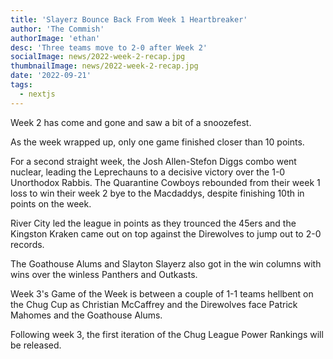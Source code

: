 ```yaml
---
title: 'Slayerz Bounce Back From Week 1 Heartbreaker'
author: 'The Commish'
authorImage: 'ethan'
desc: 'Three teams move to 2-0 after Week 2'
socialImage: news/2022-week-2-recap.jpg
thumbnailImage: news/2022-week-2-recap.jpg
date: '2022-09-21'
tags:
  - nextjs
---
```


Week 2 has come and gone and saw a bit of a snoozefest.

As the week wrapped up, only one game finished closer than 10 points.

For a second straight week, the Josh Allen-Stefon Diggs combo went nuclear, leading the Leprechauns to a decisive victory over the 1-0 Unorthodox Rabbis. The Quarantine Cowboys rebounded from their week 1 loss to win their week 2 bye to the Macdaddys, despite finishing 10th in points on the week.

River City led the league in points as they trounced the 45ers and the Kingston Kraken came out on top against the Direwolves to jump out to 2-0 records.

The Goathouse Alums and Slayton Slayerz also got in the win columns with wins over the winless Panthers and Outkasts.

Week 3's Game of the Week is between a couple of 1-1 teams hellbent on the Chug Cup as Christian McCaffrey and the Direwolves face Patrick Mahomes and the Goathouse Alums.

Following week 3, the first iteration of the Chug League Power Rankings will be released.
